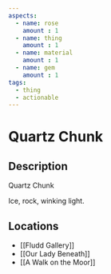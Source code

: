 ```yaml
---
aspects: 
  - name: rose
    amount : 1
  - name: thing
    amount : 1
  - name: material
    amount : 1
  - name: gem
    amount : 1
tags:
  - thing
  - actionable
---
```


# Quartz Chunk

## Description
Quartz Chunk

Ice, rock, winking light.
## Locations
- [[Fludd Gallery]]
- [[Our Lady Beneath]]
- [[A Walk on the Moor]]